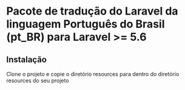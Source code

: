 # Pacote de tradução do Laravel da linguagem Português do Brasil (pt_BR) para Laravel >= 5.6

## Instalação

Clone o projeto e copie o diretório resources para dentro do diretório resources do seu projeto
